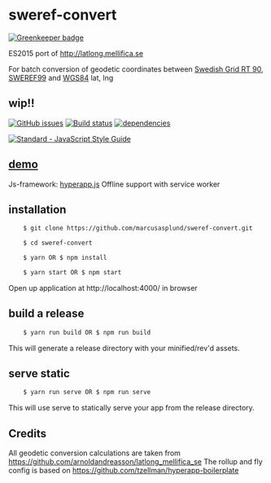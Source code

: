# sweref-convert

[![Greenkeeper badge](https://badges.greenkeeper.io/marcusasplund/sweref-convert.svg)](https://greenkeeper.io/)

ES2015 port of http://latlong.mellifica.se

For batch conversion of geodetic coordinates between [Swedish Grid RT 90](https://en.wikipedia.org/wiki/Swedish_grid), [SWEREF99](https://sv.wikipedia.org/wiki/SWEREF_99) and [WGS84](https://en.wikipedia.org/wiki/World_Geodetic_System) lat, lng

## wip!!
[![GitHub issues](https://img.shields.io/github/issues/marcusasplund/sweref-convert.svg)](https://github.com/marcusasplund/sweref-convert/issues)
[![Build status](https://travis-ci.org/marcusasplund/sweref-convert.svg?branch=master)](https://travis-ci.org/marcusasplund/sweref-convert)
[![dependencies](https://david-dm.org/marcusasplund/sweref-convert.svg)](https://david-dm.org/marcusasplund/sweref-convert)

[![Standard - JavaScript Style Guide](https://cdn.rawgit.com/feross/standard/master/badge.svg)](https://github.com/feross/standard)


## [demo](https://pap.as/sweref/)
Js-framework: [hyperapp.js](https://github.com/hyperapp/hyperapp)
Offline support with service worker


## installation

````bash
    $ git clone https://github.com/marcusasplund/sweref-convert.git

    $ cd sweref-convert

    $ yarn OR $ npm install

    $ yarn start OR $ npm start
````

Open up application at http://localhost:4000/ in browser

## build a release

````bash
    $ yarn run build OR $ npm run build

````
This will generate a release directory with your minified/rev'd assets.


## serve static

````bash
    $ yarn run serve OR $ npm run serve

````

This will use serve to statically serve your app from the release directory.

## Credits

All geodetic conversion calculations are taken from https://github.com/arnoldandreasson/latlong_mellifica_se
The rollup and fly config is based on https://github.com/tzellman/hyperapp-boilerplate

